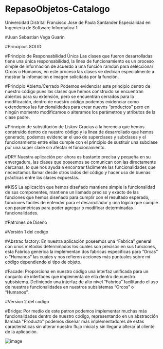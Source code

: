 # RepasoObjetos-Catalogo
Universidad Distrital Francisco Jose de Paula Santander
Especialidad en Ingeniería de Software
Informatica 1

#Juan Sebastian Vega Guarin

#Principios SOLID

#Principio de Responsabilidad Única
Las clases que fueron desarrolladas tiene una única responsabilidad, la línea de funcionamiento es un proceso simple de información de acuerdo a una función ramdon para seleccionar Orcos o Humanos, en este proceso las clases se dedican especialmente a mostrar la infomación e imagen solicitada por la función.

#Principio Abierto/Cerrado
Podemos evidenciar este principio dentro de nuestro código pues las clases que hemos construido se encuentran abiertos para su extensión, pero se encuentran cerrados para la modificación, dentro de nuestro código podemos evidenciar como extendemos las funcionalidades para crear nuevos “productos” pero en ningún momento modificamos o alteramos los parámetros y atributos de la clase padre.

#Principio de substitución de Liskov
Gracias a la herencia que hemos construido dentro de nuestro código y la línea de desarrollado que hemos generado, podemos evidenciar el uso de superclases y subclases y el funcionamiento entre ellas cumple con el principio de sustituir una subclase por una super clase sin afectar el funcionamiento.

#DRY
Nuestra aplicación por ahora es bastante precisa y pequeña en su envergadura, las clases que poseemos se comunican con las directamente cercanas, lo que nos ayuda a encontrar fácilmente las funcionalidades que necesitamos llamar desde otros lados del código y hacer uso de buenas prácticas entre las clases expuestas.

#KISS
La aplicación que hemos diseñado mantiene simple la funcionalidad de sus componentes, mantiene un llamado preciso y exacto de las funciones que hemos diseñado para cumplir con el resultado esperado, funciones fáciles de entender para el desarrollador y una lógica que cumple con paramétricas para poder agregar o modificar determinadas funcionalidades.


#Patrones de Diseño

#Versión 1 del codigo

#Abstrac factory: 
En nuestra aplicación poseemos una “Fabrica” general con unos métodos determinados los cuales son precisos en sus funciones, esta Fabrica genérica la implementan dos fabricas especificas para “Orcas” o “Humanos” las cuales y nos refieren acciones más puntuales sobre mi código dependiendo el tipo de objeto.

#Facade: 
Proporciona en nuestro código una interfaz unificada para un conjunto de interfaces que implementa de ella dentro de nuestro subsistema. Definiendo una interfaz de alto nivel “Fabrica” facilitando el uso de nuestras funcionalidades en nuestros subsistemas “Orcos” o “Humanos”.

#Version 2 del codigo

#Bridge:
Por medio de este patron podemos implementar muchas más funcionalidades dentro de nuestro código, representando en un abstracción llamada "Producto" podemos diseñar más implementadores de estas caracteristicas sin alterar nuestro flujo inicial y sin llegar a alterar al cliente de la aplicación.

![image](https://user-images.githubusercontent.com/12587275/115155769-eda37700-a046-11eb-962d-929dc57cd222.png)
